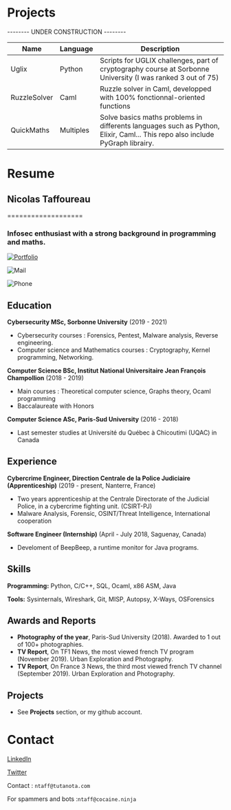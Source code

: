 # Projects

-------- UNDER CONSTRUCTION --------

| Name | Language | Description
| ------ | ----------- | ----------- |
| Uglix        | Python    | Scripts for UGLIX challenges, part of cryptography course at Sorbonne University (I was ranked 3 out of 75) |
| RuzzleSolver | Caml      | Ruzzle solver in Caml, developped with 100% fonctionnal-oriented functions |
| QuickMaths   | Multiples | Solve basics maths problems in differents languages such as Python, Elixir, Caml... This repo also include PyGraph librairy.

# Resume

## Nicolas Taffoureau
===================

### Infosec enthusiast with a strong background in programming and maths. 
 [![Portfolio](https://img.shields.io/badge/Portfolio-ntaff.github.io-brightgreen.svg)](https://ntaff.github.io) 
 
 ![Mail](https://img.shields.io/badge/Contact-ntaff%40tutanota.com-red.svg) 
 
 ![Phone](https://img.shields.io/badge/Phone-Available%20on%20demand-lightgrey.svg)


Education
---------
**Cybersecurity MSc, Sorbonne University** (2019 - 2021)

- Cybersecurity courses : Forensics, Pentest, Malware analysis, Reverse engineering. 
- Computer science and Mathematics courses : Cryptography, Kernel programming, Networking.

**Computer Science BSc, Institut National Universitaire Jean François Champollion** (2018 - 2019)

- Main courses : Theoretical computer science, Graphs theory, Ocaml programming
- Baccalaureate with Honors

**Computer Science ASc, Paris-Sud University** (2016 - 2018)

- Last semester studies at Université du Québec à Chicoutimi (UQAC) in Canada

Experience
---------
**Cybercrime Engineer, Direction Centrale de la Police Judiciaire (Apprenticeship)** (2019 - present, Nanterre, France)

- Two years apprenticeship at the Centrale Directorate of the Judicial Police, in a cybercrime fighting unit. (CSIRT-PJ)
- Malware Analysis, Forensic, OSINT/Threat Intelligence, International cooperation

**Software Engineer (Internship)** (April - July 2018, Saguenay, Canada)

- Develoment of BeepBeep, a runtime monitor for Java programs.

Skills
------
**Programming:** Python, C/C++, SQL, Ocaml, x86 ASM, Java

**Tools:** Sysinternals, Wireshark, Git, MISP, Autopsy, X-Ways, OSForensics

Awards and Reports
------
- **Photography of the year**, Paris-Sud University (2018). Awarded to 1 out of 100+ photographies.
- **TV Report**, On TF1 News, the most viewed french TV program (November 2019). Urban Exploration and Photography.
- **TV Report**, On France 3 News, the third most viewed french TV channel (September 2019). Urban Exploration and Photography.

Projects
--------

- See **Projects** section, or my github account.


# Contact

[LinkedIn](https://www.linkedin.com/in/nicolas-taffoureau-66a717109/)

[Twitter](https://twitter.com/_ntaff)

Contact  : `ntaff@tutanota.com`

For spammers and bots :`ntaff@cocaine.ninja`
